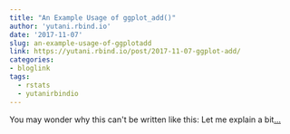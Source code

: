 ```yaml
---
title: "An Example Usage of ggplot_add()"
author: 'yutani.rbind.io'
date: '2017-11-07'
slug: an-example-usage-of-ggplotadd
link: https://yutani.rbind.io/post/2017-11-07-ggplot-add/
categories:
- bloglink
tags:
  - rstats
  - yutanirbindio
---
```


You may wonder why this can't be written like this: Let me explain a bit[... <i class="fas fa-external-link-alt"></i>](https://yutani.rbind.io/post/2017-11-07-ggplot-add/)

